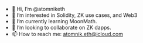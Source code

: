 - 👋 Hi, I’m @atomniketh
- 👀 I’m interested in Solidity, ZK use cases, and Web3
- 🌱 I’m currently learning MoonMath.
- 💞️ I’m looking to collaborate on ZK dapps.
- 📫 How to reach me: atomnik.eth@icloud.com

<!---
atomniketh/atomniketh is a ✨ special ✨ repository because its `README.md` (this file) appears on your GitHub profile.
You can click the Preview link to take a look at your changes.
--->
